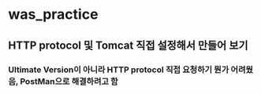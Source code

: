 # was_practice

## HTTP protocol 및 Tomcat 직접 설정해서 만들어 보기 
### Ultimate Version이 아니라 HTTP protocol 직접 요청하기 뭔가 어려웠음, PostMan으로 해결하려고 함 
